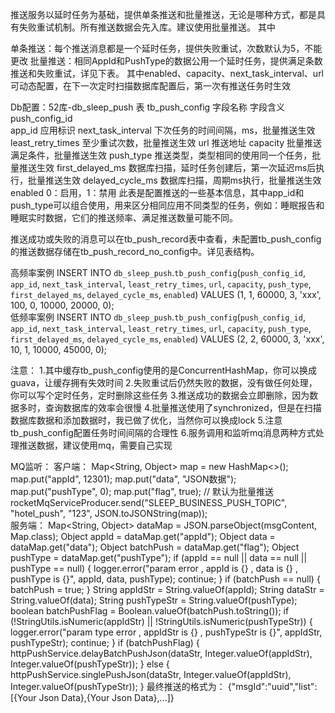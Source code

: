 推送服务以延时任务为基础，提供单条推送和批量推送，无论是哪种方式，都是具有失败重试机制。所有推送数据会先入库。建议使用批量推送。
其中

单条推送：每个推送消息都是一个延时任务，提供失败重试，次数默认为5，不能更改
批量推送：相同AppId和PushType的数据公用一个延时任务，提供满足条数推送和失败重试，详见下表。
其中enabled、capacity、next_task_interval、url可动态配置，在下一次定时扫描数据库配置后，第一次有推送任务时生效

Db配置：52库-db_sleep_push
表 tb_push_config
字段名称				字段含义
push_config_id	
app_id					应用标识
next_task_interval		下次任务的时间间隔，ms，批量推送生效
least_retry_times		至少重试次数，批量推送生效
url						推送地址
capacity				批量推送满足条件，批量推送生效
push_type				推送类型，类型相同的使用同一个任务，批量推送生效
first_delayed_ms		数据库扫描，延时任务创建后，第一次延迟ms后执行，批量推送生效
delayed_cycle_ms		数据库扫描，周期ms执行，批量推送生效
enabled					0：启用，1：禁用
此表是配置推送的一些基本信息，其中app_id和push_type可以组合使用，用来区分相同应用不同类型的任务，例如：睡眠报告和睡眠实时数据，它们的推送频率、满足推送数量可能不同。

推送成功或失败的消息可以在tb_push_record表中查看，未配置tb_push_config的推送数据存储在tb_push_record_no_config中。详见表结构。

高频率案例 
INSERT INTO `db_sleep_push`.`tb_push_config`(`push_config_id`, `app_id`, `next_task_interval`, `least_retry_times`, `url`, `capacity`, `push_type`, `first_delayed_ms`, `delayed_cycle_ms`, `enabled`) VALUES (1, 1, 60000, 3, 'xxx', 100, 0, 10000, 20000, 0);  
低频率案例 INSERT INTO `db_sleep_push`.`tb_push_config`(`push_config_id`, `app_id`, `next_task_interval`, `least_retry_times`, `url`, `capacity`, `push_type`, `first_delayed_ms`, `delayed_cycle_ms`, `enabled`) VALUES (2, 2, 60000, 3, 'xxx', 10, 1, 10000, 45000, 0);

注意：
1.其中缓存tb_push_config使用的是ConcurrentHashMap，你可以换成guava，让缓存拥有失效时间
2.失败重试后仍然失败的数据，没有做任何处理，你可以写个定时任务，定时删除这些任务
3.推送成功的数据会立即删除，因为数据多时，查询数据库的效率会很慢
4.批量推送使用了synchronized，但是在扫描数据库数据和添加数据时，我已做了优化，当然你可以换成lock
5.注意tb_push_config配置任务时间间隔的合理性
6.服务调用和监听mq消息两种方式处理推送数据，建议使用mq，需要自己实现

MQ监听：
	客户端：
		Map<String, Object> map = new HashMap<>();
		map.put("appId", 12301);
		map.put("data", "JSON数据");
		map.put("pushType", 0);
		map.put("flag", true);
		// 默认为批量推送
		rocketMqServiceProducer.send("SLEEP_BUSINESS_PUSH_TOPIC", "hotel_push", "123", JSON.toJSONString(map));<br/>
	服务端：
		Map<String, Object> dataMap = JSON.parseObject(msgContent, Map.class);
		Object appId = dataMap.get("appId");
		Object data = dataMap.get("data");
		Object batchPush = dataMap.get("flag");
		Object pushType = dataMap.get("pushType");
		if (appId == null || data == null || pushType == null) {
			logger.error("param error , appId is {} , data is {} , pushType is {}", appId, data, pushType);
			continue;
		}
		if (batchPush == null) {
			batchPush = true;
		}
		String appIdStr = String.valueOf(appId);
		String dataStr = String.valueOf(data);
		String pushTypeStr = String.valueOf(pushType);
		boolean batchPushFlag = Boolean.valueOf(batchPush.toString());
		if (!StringUtils.isNumeric(appIdStr) || !StringUtils.isNumeric(pushTypeStr)) {
			logger.error("param type error , appIdStr is {} , pushTypeStr is {}", appIdStr, pushTypeStr);
			continue;
		}
		if (batchPushFlag) {
			httpPushService.delayBatchPushJson(dataStr, Integer.valueOf(appIdStr), Integer.valueOf(pushTypeStr));
		} else {
			httpPushService.singlePushJson(dataStr, Integer.valueOf(appIdStr), Integer.valueOf(pushTypeStr));
		}
最终推送的格式为：
{\"msgId\":\"uuid\",\"list\":[{Your Json Data},{Your Json Data},...]}



